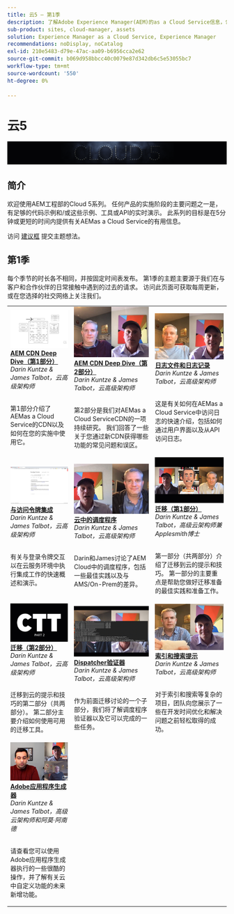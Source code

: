 ```yaml
---
title: 云5 — 第1季
description: 了解Adobe Experience Manager(AEM)的as a Cloud Service信息，包括Adobe自己的专业工程师（负责构建该工具）以及提供该工具的专家服务。
sub-product: sites, cloud-manager, assets
solution: Experience Manager as a Cloud Service, Experience Manager
recommendations: noDisplay, noCatalog
exl-id: 210e5483-d79e-47ac-aa09-b6956cca2e62
source-git-commit: b069d958bbcc40c0079e87d342db6c5e53055bc7
workflow-type: tm+mt
source-wordcount: '550'
ht-degree: 0%

---
```


# 云5

![AEM专家系列](./imgs/masthead.png)

## 简介

欢迎使用AEM工程部的Cloud 5系列。 任何产品的实施阶段的主要问题之一是，有足够的代码示例和/或这些示例、工具或API的实时演示。 此系列的目标是在5分钟或更短的时间内提供有关AEMas a Cloud Service的有用信息。

访问 [建议框](https://forms.office.com/r/74P5Xz4UH0) 提交主题想法。

## 第1季

每个季节的时长各不相同，并按固定时间表发布。 第1季的主题主要源于我们在与客户和合作伙伴的日常接触中遇到的过去的请求。 访问此页面可获取每周更新，或在您选择的社交网络上关注我们。

<table>
  <tr>
   <td>
      <a href="./cloud5-aem-cdn-part1.md">
      <img alt="AEM CDN第1部分" src="./imgs/001-thumb.png"/>
      </a>
      <div>
         <a href="./cloud5-aem-cdn-part1.md"><strong>AEM CDN Deep Dive（第1部分）</strong></a>         
         <br/><em>Darin Kuntze &amp; James Talbot，云高级架构师</em>
      </div>
      <p>
        <br/>
         第1部分介绍了AEMas a Cloud Service的CDN以及如何在您的实施中使用它。
      </p>
     </td>   
     <td>
      <a href="./cloud5-aem-cdn-part2.md">
         <img alt="AEM CDN第2部分" src="./imgs/002-thumb.png"/>
      </a>
      <div>
         <a href="./cloud5-aem-cdn-part2.md"><strong>AEM CDN Deep Dive（第2部分）</strong></a>
         <br/><em>Darin Kuntze &amp; James Talbot，云高级架构师</em>
      </div>
      <p>
        <br/>
         第2部分是我们对AEMas a Cloud ServiceCDN的一项持续研究。 我们回答了一些关于您通过新CDN获得哪些功能的常见问题和误区。
      </p>
   </td>
     <td>
        <a href="./cloud5-aem-log-files.md">
            <img alt="日志文件和日志记录" src="./imgs/003-thumb.png"/>
        </a>
      <div>
         <a href="./cloud5-aem-log-files.md"><strong>日志文件和日志记录</strong></a>
         <br/><em>Darin Kuntze &amp; James Talbot，云高级架构师</em>
      </div>
      <p>
        <br/>
         这是有关如何在AEMas a Cloud Service中访问日志的快速介绍，包括如何通过用户界面以及从API访问日志。
      </p>
   </td> 
  </tr>
  <tr>
   <td>
        <a href="./cloud5-getting-login-token-integrations.md">
            <img alt="访问令牌" src="./imgs/004-thumb.png"/>
        </a>
      <div>
        <a href="./cloud5-getting-login-token-integrations.md"><strong>与访问令牌集成</strong></a>        
         <br/><em>Darin Kuntze &amp; James Talbot，云高级架构师</em>
      </div>
      <p>
        <br/>
         有关与登录令牌交互以在云服务环境中执行集成工作的快速概述和演示。
      </p>
     </td>   
     <td>
      <a href="./cloud5-aem-dispatcher-cloud.md">
      <img alt="云中的 Dispatcher" src="./imgs/005-thumb.png"/>
       </a>  
      <div>
        <a href="./cloud5-aem-dispatcher-cloud.md"><strong>云中的调度程序</strong></a>
         <br/><em>Darin Kuntze &amp; James Talbot，云高级架构师</em>
      </div>
      <p>
        <br/>
        Darin和James讨论了AEM Cloud中的调度程序，包括一些最佳实践以及与AMS/On-Prem的差异。 
      </p>
   </td>
     <td>
        <a href="./cloud5-aem-content-migration-part-1.md">
            <img alt="迁移（第1部分）" src="./imgs/006-thumb.png"/>
        </a>
      <div>
         <a href="./cloud5-aem-content-migration-part-1.md"><strong>迁移（第1部分）</strong></a>
         <br/><em>Darin Kuntze &amp; James Talbot，高级云架构师兼Applesmith博士</em>
      </div>
      <p>
        <br/>
         第一部分（共两部分）介绍了迁移到云的提示和技巧。 第一部分的主要重点是帮助您做好迁移准备的最佳实践和准备工作。
      </p>
   </td> 
  </tr>
<tr>
   <td>
        <a href="./cloud5-aem-content-migration-part-2.md">
            <img alt="迁移（第2部分）" src="./imgs/007-thumb.png"/>
        </a>
      <div>
        <a href="./cloud5-aem-content-migration-part-2.md"><strong>迁移（第2部分）</strong></a>     
         <br/><em>Darin Kuntze &amp; James Talbot，云高级架构师</em>
      </div>
      <p>
        <br/>
         迁移到云的提示和技巧的第二部分（共两部分）。 第二部分主要介绍如何使用可用的迁移工具。
      </p>
     </td>   
     <td>
        <a href="./cloud5-aem-dispatcher-validator.md">
            <img alt="Dispatcher验证器" src="./imgs/008-thumb.png"/>
        </a>
      <div>
         <a href="./cloud5-aem-dispatcher-validator.md"><strong>Dispatcher验证器</strong></a>
         <br/><em>Darin Kuntze &amp; James Talbot，云高级架构师</em>
      </div>
      <p>
        <br/>
         作为前面迁移讨论的一个子部分，我们将了解调度程序验证器以及它可以完成的一些任务。
      </p>
   </td>
     <td>
        <a href="./cloud5-aem-search-and-indexing.md">
            <img alt="索引和搜索提示" src="./imgs/009-thumb.png"/>
        </a>
      <div>
         <a href="./cloud5-aem-search-and-indexing.md"><strong>索引和搜索提示</strong></a>
         <br/><em>Darin Kuntze &amp; James Talbot，云高级架构师</em>
      </div>
      <p>
        <br/>
         对于索引和搜索等复杂的项目，团队向您展示了一些在开发时间优化和解决问题之前轻松取得的成功。
      </p>
   </td> 
  </tr>
    <tr>
        <td>
            <a href="./cloud5-adobe-app-builder.md">
                <img alt="Adobe应用程序生成器" src="./imgs/010-thumb.png"/>
            </a>
            <div>
                <a href="./cloud5-adobe-app-builder.md"><strong>Adobe应用程序生成器</strong></a><br/>        
                <em>Darin Kuntze &amp; James Talbot，高级云架构师和阿莫·阿南德</em>
            </div>
            <p><br/>
                请查看您可以使用Adobe应用程序生成器执行的一些很酷的操作，并了解有关云中自定义功能的未来新增功能。
            </p>
        </td>
        <td></td>
        <td></td>
    </tr>
</table>